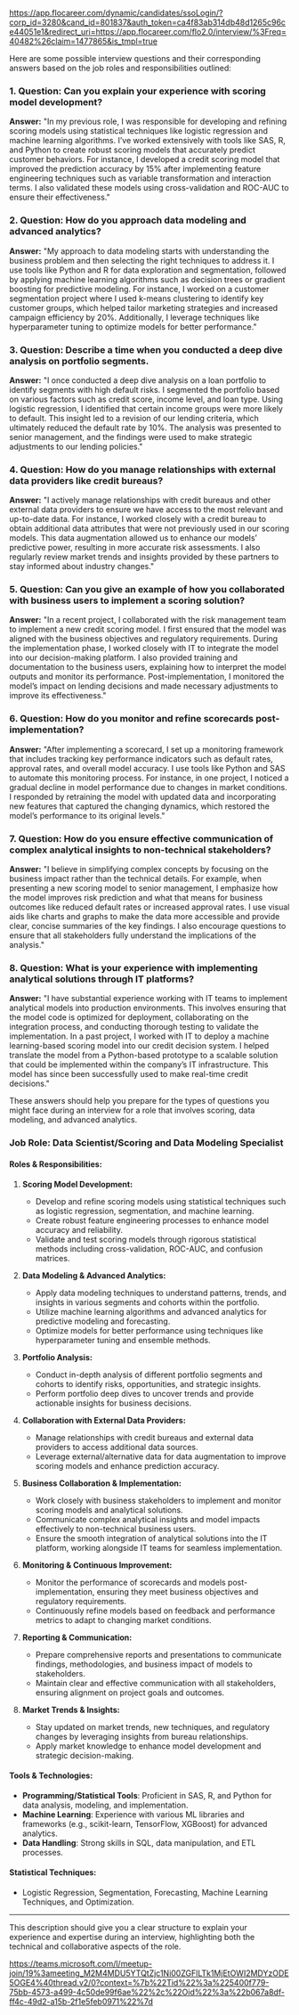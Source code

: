



https://app.flocareer.com/dynamic/candidates/ssoLogin/?corp_id=3280&cand_id=801837&auth_token=ca4f83ab314db48d1265c96ce44051e1&redirect_uri=https://app.flocareer.com/flo2.0/interview/%3Freq=40482%26claim=1477865&is_tmpl=true






Here are some possible interview questions and their corresponding answers based on the job roles and responsibilities outlined:

### 1. **Question: Can you explain your experience with scoring model development?**
   **Answer:**
   "In my previous role, I was responsible for developing and refining scoring models using statistical techniques like logistic regression and machine learning algorithms. I’ve worked extensively with tools like SAS, R, and Python to create robust scoring models that accurately predict customer behaviors. For instance, I developed a credit scoring model that improved the prediction accuracy by 15% after implementing feature engineering techniques such as variable transformation and interaction terms. I also validated these models using cross-validation and ROC-AUC to ensure their effectiveness."

### 2. **Question: How do you approach data modeling and advanced analytics?**
   **Answer:**
   "My approach to data modeling starts with understanding the business problem and then selecting the right techniques to address it. I use tools like Python and R for data exploration and segmentation, followed by applying machine learning algorithms such as decision trees or gradient boosting for predictive modeling. For instance, I worked on a customer segmentation project where I used k-means clustering to identify key customer groups, which helped tailor marketing strategies and increased campaign efficiency by 20%. Additionally, I leverage techniques like hyperparameter tuning to optimize models for better performance."

### 3. **Question: Describe a time when you conducted a deep dive analysis on portfolio segments.**
   **Answer:**
   "I once conducted a deep dive analysis on a loan portfolio to identify segments with high default risks. I segmented the portfolio based on various factors such as credit score, income level, and loan type. Using logistic regression, I identified that certain income groups were more likely to default. This insight led to a revision of our lending criteria, which ultimately reduced the default rate by 10%. The analysis was presented to senior management, and the findings were used to make strategic adjustments to our lending policies."

### 4. **Question: How do you manage relationships with external data providers like credit bureaus?**
   **Answer:**
   "I actively manage relationships with credit bureaus and other external data providers to ensure we have access to the most relevant and up-to-date data. For instance, I worked closely with a credit bureau to obtain additional data attributes that were not previously used in our scoring models. This data augmentation allowed us to enhance our models’ predictive power, resulting in more accurate risk assessments. I also regularly review market trends and insights provided by these partners to stay informed about industry changes."

### 5. **Question: Can you give an example of how you collaborated with business users to implement a scoring solution?**
   **Answer:**
   "In a recent project, I collaborated with the risk management team to implement a new credit scoring model. I first ensured that the model was aligned with the business objectives and regulatory requirements. During the implementation phase, I worked closely with IT to integrate the model into our decision-making platform. I also provided training and documentation to the business users, explaining how to interpret the model outputs and monitor its performance. Post-implementation, I monitored the model’s impact on lending decisions and made necessary adjustments to improve its effectiveness."

### 6. **Question: How do you monitor and refine scorecards post-implementation?**
   **Answer:**
   "After implementing a scorecard, I set up a monitoring framework that includes tracking key performance indicators such as default rates, approval rates, and overall model accuracy. I use tools like Python and SAS to automate this monitoring process. For instance, in one project, I noticed a gradual decline in model performance due to changes in market conditions. I responded by retraining the model with updated data and incorporating new features that captured the changing dynamics, which restored the model’s performance to its original levels."

### 7. **Question: How do you ensure effective communication of complex analytical insights to non-technical stakeholders?**
   **Answer:**
   "I believe in simplifying complex concepts by focusing on the business impact rather than the technical details. For example, when presenting a new scoring model to senior management, I emphasize how the model improves risk prediction and what that means for business outcomes like reduced default rates or increased approval rates. I use visual aids like charts and graphs to make the data more accessible and provide clear, concise summaries of the key findings. I also encourage questions to ensure that all stakeholders fully understand the implications of the analysis."

### 8. **Question: What is your experience with implementing analytical solutions through IT platforms?**
   **Answer:**
   "I have substantial experience working with IT teams to implement analytical models into production environments. This involves ensuring that the model code is optimized for deployment, collaborating on the integration process, and conducting thorough testing to validate the implementation. In a past project, I worked with IT to deploy a machine learning-based scoring model into our credit decision system. I helped translate the model from a Python-based prototype to a scalable solution that could be implemented within the company’s IT infrastructure. This model has since been successfully used to make real-time credit decisions."

These answers should help you prepare for the types of questions you might face during an interview for a role that involves scoring, data modeling, and advanced analytics.




### Job Role: Data Scientist/Scoring and Data Modeling Specialist

#### **Roles & Responsibilities:**

1. **Scoring Model Development:**
   - Develop and refine scoring models using statistical techniques such as logistic regression, segmentation, and machine learning.
   - Create robust feature engineering processes to enhance model accuracy and reliability.
   - Validate and test scoring models through rigorous statistical methods including cross-validation, ROC-AUC, and confusion matrices.

2. **Data Modeling & Advanced Analytics:**
   - Apply data modeling techniques to understand patterns, trends, and insights in various segments and cohorts within the portfolio.
   - Utilize machine learning algorithms and advanced analytics for predictive modeling and forecasting.
   - Optimize models for better performance using techniques like hyperparameter tuning and ensemble methods.

3. **Portfolio Analysis:**
   - Conduct in-depth analysis of different portfolio segments and cohorts to identify risks, opportunities, and strategic insights.
   - Perform portfolio deep dives to uncover trends and provide actionable insights for business decisions.

4. **Collaboration with External Data Providers:**
   - Manage relationships with credit bureaus and external data providers to access additional data sources.
   - Leverage external/alternative data for data augmentation to improve scoring models and enhance prediction accuracy.

5. **Business Collaboration & Implementation:**
   - Work closely with business stakeholders to implement and monitor scoring models and analytical solutions.
   - Communicate complex analytical insights and model impacts effectively to non-technical business users.
   - Ensure the smooth integration of analytical solutions into the IT platform, working alongside IT teams for seamless implementation.

6. **Monitoring & Continuous Improvement:**
   - Monitor the performance of scorecards and models post-implementation, ensuring they meet business objectives and regulatory requirements.
   - Continuously refine models based on feedback and performance metrics to adapt to changing market conditions.

7. **Reporting & Communication:**
   - Prepare comprehensive reports and presentations to communicate findings, methodologies, and business impact of models to stakeholders.
   - Maintain clear and effective communication with all stakeholders, ensuring alignment on project goals and outcomes.

8. **Market Trends & Insights:**
   - Stay updated on market trends, new techniques, and regulatory changes by leveraging insights from bureau relationships.
   - Apply market knowledge to enhance model development and strategic decision-making.

#### **Tools & Technologies:**
- **Programming/Statistical Tools**: Proficient in SAS, R, and Python for data analysis, modeling, and implementation.
- **Machine Learning**: Experience with various ML libraries and frameworks (e.g., scikit-learn, TensorFlow, XGBoost) for advanced analytics.
- **Data Handling**: Strong skills in SQL, data manipulation, and ETL processes.

#### **Statistical Techniques:**
- Logistic Regression, Segmentation, Forecasting, Machine Learning Techniques, and Optimization.

---

This description should give you a clear structure to explain your experience and expertise during an interview, highlighting both the technical and collaborative aspects of the role.

https://teams.microsoft.com/l/meetup-join/19%3ameeting_M2M4MDU5YTQtZjc1Ni00ZGFlLTk1MjEtOWI2MDYzODE5OGE4%40thread.v2/0?context=%7b%22Tid%22%3a%225400f779-75bb-4573-a499-4c50de99f6ae%22%2c%22Oid%22%3a%22b067a8df-ff4c-49d2-a15b-2f1e5feb0971%22%7d







